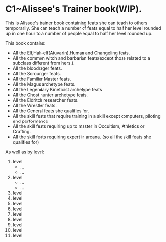 # C1~Alissee's Trainer book(WIP).

This is Alissee's trainer book containing feats she can teach to others temporarily.
She can teach a number of feats equal to half her level rounded up in one hour to a number of people equal to half her level rounded up.

This book contains:
* All the Elf,Half-elf(Aiuvarin),Human and Changeling feats.
* All the common witch and barbarian feats(except those related to a subclass different from hers.).
* All the bloodrager feats.
* All the Scrounger feats.
* All the Familiar Master feats.
* All the Magus archetype feats.
* All the Legendary Kineticist archetype feats
* All the Ghost hunter archetype feats.
* All the Eldritch researcher feats.
* All the Wrestler feats.
* All the General feats she qualifies for.
* All the skill feats that require training in a skill except computers, piloting and performance
* All the skill feats requiring up to master in Occultism, Athletics or Crafting.
* All the skill feats requiring expert in arcana. (so all the skill feats she qualifies for)

As well as by level:

1. level
   * ...
   * ...
2. level 
   * ...
   * ...
3. level
4. level
5. level
6. level
7. level
8. level
9. level
10. level
11. level